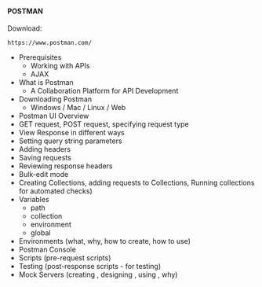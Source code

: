 #### POSTMAN

Download:

```
https://www.postman.com/
```


- Prerequisites
    - Working with APIs
    - AJAX
- What is Postman
    - A Collaboration Platform for API Development
- Downloading Postman
    - Windows / Mac / Linux / Web
- Postman UI Overview
- GET request, POST request, specifying request type
- View Response in different ways
- Setting query string parameters
- Adding headers
- Saving requests
- Reviewing response headers
- Bulk-edit mode
- Creating Collections, adding requests to Collections, Running collections for automated checks)
- Variables 
    - path
    - collection
    - environment
    - global
- Environments (what, why, how to create, how to use)
- Postman Console
- Scripts (pre-request scripts)
- Testing (post-response scripts - for testing)
- Mock Servers (creating , designing , using , why)
